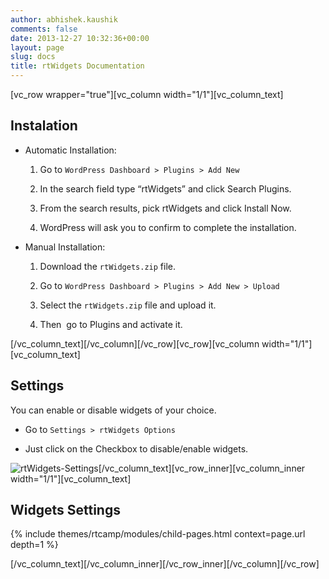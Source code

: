 ```yaml
---
author: abhishek.kaushik
comments: false
date: 2013-12-27 10:32:36+00:00
layout: page
slug: docs
title: rtWidgets Documentation
---
```


[vc_row wrapper="true"][vc_column width="1/1"][vc_column_text]


## Instalation






  * Automatic Installation:


    1. Go to `WordPress Dashboard > Plugins > Add New`


    2. In the search field type “rtWidgets” and click Search Plugins.


    3. From the search results, pick rtWidgets and click Install Now.


    4. WordPress will ask you to confirm to complete the installation.





  * Manual Installation:


    1. Download the `rtWidgets.zip` file.


    2. Go to `WordPress Dashboard > Plugins > Add New > Upload`


    3. Select the `rtWidgets.zip` file and upload it.


    4. Then  go to Plugins and activate it.





[/vc_column_text][/vc_column][/vc_row][vc_row][vc_column width="1/1"][vc_column_text]


## Settings


You can enable or disable widgets of your choice.




  * Go to `Settings > rtWidgets Options`


  * Just click on the Checkbox to disable/enable widgets.


![rtWidgets-Settings](https://rtcamp.com/wp-content/uploads/2013/12/rtWidgets-Settings.png)[/vc_column_text][vc_row_inner][vc_column_inner width="1/1"][vc_column_text]


## Widgets Settings


{% include themes/rtcamp/modules/child-pages.html context=page.url depth=1 %}

[/vc_column_text][/vc_column_inner][/vc_row_inner][/vc_column][/vc_row]

